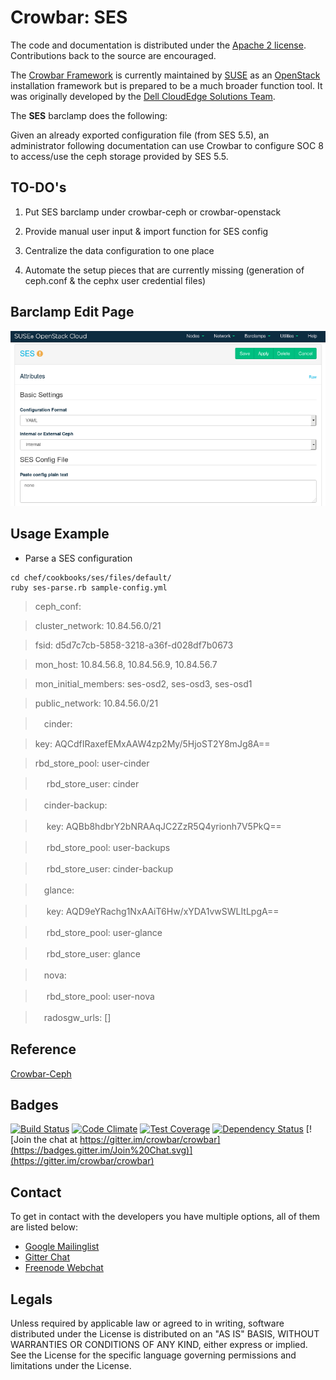 # Crowbar: SES

The code and documentation is distributed under the [Apache 2 license](http://www.apache.org/licenses/LICENSE-2.0.html).
Contributions back to the source are encouraged.

The [Crowbar Framework](https://github.com/crowbar/crowbar) is currently maintained by [SUSE](http://www.suse.com/) as
an [OpenStack](http://openstack.org) installation framework but is prepared to be a much broader function tool. It was
originally developed by the [Dell CloudEdge Solutions Team](http://dell.com/openstack).

The **SES** barclamp does the following:

Given an already exported configuration file (from SES 5.5), an administrator following documentation can use Crowbar to configure SOC 8 to access/use the ceph storage provided by SES 5.5.

## TO-DO's

1) Put SES barclamp under crowbar-ceph or crowbar-openstack

2) Provide manual user input & import function for SES config

3) Centralize the data configuration to one place

4) Automate the setup pieces that are currently missing (generation of ceph.conf & the cephx user credential files)

## Barclamp Edit Page

![alt text](https://github.com/charleswang007/crowbar-ses/blob/master/chef/cookbooks/ses/files/default/ses-barclamp-edit.png "ses-barclamp-edit.png")

## Usage Example

* Parse a SES configuration

```
cd chef/cookbooks/ses/files/default/ 
ruby ses-parse.rb sample-config.yml
```

> ceph_conf:

>   cluster_network: 10.84.56.0/21

>   fsid: d5d7c7cb-5858-3218-a36f-d028df7b0673

>   mon_host: 10.84.56.8, 10.84.56.9, 10.84.56.7

>   mon_initial_members: ses-osd2, ses-osd3, ses-osd1

>   public_network: 10.84.56.0/21

>　cinder:

>   key: AQCdfIRaxefEMxAAW4zp2My/5HjoST2Y8mJg8A==

>   rbd_store_pool: user-cinder

>　  rbd_store_user: cinder

>　cinder-backup:

>　  key: AQBb8hdbrY2bNRAAqJC2ZzR5Q4yrionh7V5PkQ==

>　  rbd_store_pool: user-backups

>　  rbd_store_user: cinder-backup

>　glance:

>　  key: AQD9eYRachg1NxAAiT6Hw/xYDA1vwSWLItLpgA==

>　  rbd_store_pool: user-glance

>　  rbd_store_user: glance

>　nova:

>　  rbd_store_pool: user-nova

>　radosgw_urls: []


## Reference

[Crowbar-Ceph](https://github.com/crowbar/crowbar-ceph)

## Badges

[![Build Status](https://travis-ci.org/crowbar/crowbar-ses.svg?branch=master)](https://travis-ci.org/crowbar/crowbar-ses)
[![Code Climate](https://codeclimate.com/github/crowbar/crowbar-ses/badges/gpa.svg)](https://codeclimate.com/github/crowbar/crowbar-ses)
[![Test Coverage](https://codeclimate.com/github/crowbar/crowbar-ses/badges/coverage.svg)](https://codeclimate.com/github/crowbar/crowbar-ses)
[![Dependency Status](https://gemnasium.com/crowbar/crowbar-ses.svg)](https://gemnasium.com/crowbar/crowbar-ses)
[![Join the chat at https://gitter.im/crowbar/crowbar](https://badges.gitter.im/Join%20Chat.svg)](https://gitter.im/crowbar/crowbar)

## Contact

To get in contact with the developers you have multiple options, all of them are listed below:

* [Google Mailinglist](https://groups.google.com/forum/#!forum/crowbar)
* [Gitter Chat](https://gitter.im/crowbar/crowbar)
* [Freenode Webchat](http://webchat.freenode.net/?channels=%23crowbar)

## Legals

Unless required by applicable law or agreed to in writing, software distributed under the License is distributed on
an "AS IS" BASIS, WITHOUT WARRANTIES OR CONDITIONS OF ANY KIND, either express or implied. See the License for the
specific language governing permissions and limitations under the License.

